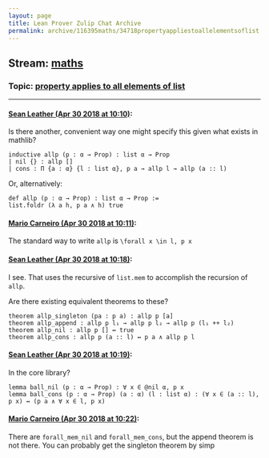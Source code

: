 ```yaml
---
layout: page
title: Lean Prover Zulip Chat Archive 
permalink: archive/116395maths/34718propertyappliestoallelementsoflist.html
---
```


## Stream: [maths](index.html)
### Topic: [property applies to all elements of list](34718propertyappliestoallelementsoflist.html)

---

#### [Sean Leather (Apr 30 2018 at 10:10)](https://leanprover.zulipchat.com/#narrow/stream/116395-maths/topic/property%20applies%20to%20all%20elements%20of%20list/near/125884050):
Is there another, convenient way one might specify this given what exists in mathlib?

```lean
inductive allp (p : α → Prop) : list α → Prop
| nil {} : allp []
| cons : Π {a : α} {l : list α}, p a → allp l → allp (a :: l)
```

Or, alternatively:

```lean
def allp (p : α → Prop) : list α → Prop :=
list.foldr (λ a h, p a ∧ h) true
```

#### [Mario Carneiro (Apr 30 2018 at 10:11)](https://leanprover.zulipchat.com/#narrow/stream/116395-maths/topic/property%20applies%20to%20all%20elements%20of%20list/near/125884097):
The standard way to write `allp` is `\forall x \in l, p x`

#### [Sean Leather (Apr 30 2018 at 10:18)](https://leanprover.zulipchat.com/#narrow/stream/116395-maths/topic/property%20applies%20to%20all%20elements%20of%20list/near/125884291):
I see. That uses the recursive of `list.mem` to accomplish the recursion of `allp`.

Are there existing equivalent theorems to these?

```lean
theorem allp_singleton (pa : p a) : allp p [a]
theorem allp_append : allp p l₁ → allp p l₂ → allp p (l₁ ++ l₂)
theorem allp_nil : allp p [] ↔ true
theorem allp_cons : allp p (a :: l) ↔ p a ∧ allp p l
```

#### [Sean Leather (Apr 30 2018 at 10:19)](https://leanprover.zulipchat.com/#narrow/stream/116395-maths/topic/property%20applies%20to%20all%20elements%20of%20list/near/125884299):
In the core library?

```lean
lemma ball_nil (p : α → Prop) : ∀ x ∈ @nil α, p x
lemma ball_cons (p : α → Prop) (a : α) (l : list α) : (∀ x ∈ (a :: l), p x) ↔ (p a ∧ ∀ x ∈ l, p x)
```

#### [Mario Carneiro (Apr 30 2018 at 10:22)](https://leanprover.zulipchat.com/#narrow/stream/116395-maths/topic/property%20applies%20to%20all%20elements%20of%20list/near/125884401):
There are `forall_mem_nil` and `forall_mem_cons`, but the append theorem is not there. You can probably get the singleton theorem by simp

